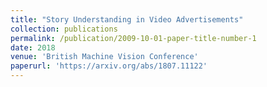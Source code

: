 ```yaml
---
title: "Story Understanding in Video Advertisements"
collection: publications
permalink: /publication/2009-10-01-paper-title-number-1
date: 2018
venue: 'British Machine Vision Conference'
paperurl: 'https://arxiv.org/abs/1807.11122'
---
```

